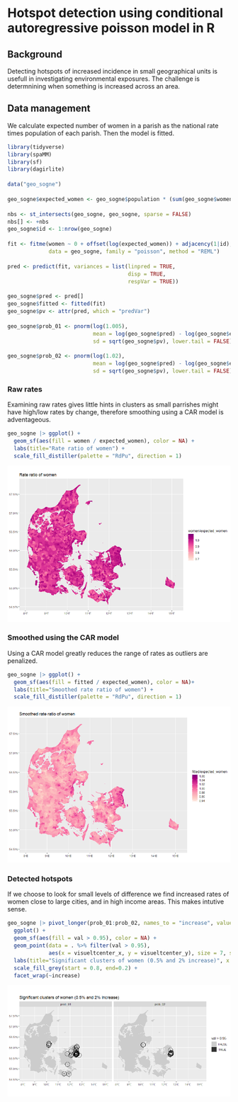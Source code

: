 Hotspot detection using conditional autoregressive poisson model in R
================

## Background

Detecting hotspots of increased incidence in small geographical units is
usefull in investigating environmental exposures. The challenge is
determnining when something is increased across an area.

## Data management

We calculate expected number of women in a parish as the national rate
times population of each parish. Then the model is fitted.

``` r
library(tidyverse)
library(spaMM)
library(sf)
library(dagirlite)

data("geo_sogne")

geo_sogne$expected_women <- geo_sogne$population * (sum(geo_sogne$women) / sum(geo_sogne$men) / 2)

nbs <- st_intersects(geo_sogne, geo_sogne, sparse = FALSE)
nbs[] <- +nbs
geo_sogne$id <- 1:nrow(geo_sogne)

fit <- fitme(women ~ 0 + offset(log(expected_women)) + adjacency(1|id), adjMatrix = nbs, 
             data = geo_sogne, family = "poisson", method = "REML")

pred <- predict(fit, variances = list(linpred = TRUE, 
                                      disp = TRUE, 
                                      respVar = TRUE))

geo_sogne$pred <- pred[]
geo_sogne$fitted <- fitted(fit)
geo_sogne$pv <- attr(pred, which = "predVar")

geo_sogne$prob_01 <- pnorm(log(1.005), 
                           mean = log(geo_sogne$pred) - log(geo_sogne$expected_women), 
                           sd = sqrt(geo_sogne$pv), lower.tail = FALSE)

geo_sogne$prob_02 <- pnorm(log(1.02), 
                           mean = log(geo_sogne$pred) - log(geo_sogne$expected_women), 
                           sd = sqrt(geo_sogne$pv), lower.tail = FALSE)
```

### Raw rates

Examining raw rates gives little hints in clusters as small parrishes
might have high/low rates by change, therefore smoothing using a CAR
model is adventageous.

``` r
geo_sogne |> ggplot() + 
  geom_sf(aes(fill = women / expected_women), color = NA) +
  labs(title="Rate ratio of women") + 
  scale_fill_distiller(palette = "RdPu", direction = 1)
```

![](README_files/figure-gfm/unnamed-chunk-1-1.png)<!-- -->

### Smoothed using the CAR model

Using a CAR model greatly reduces the range of rates as outliers are
penalized.

``` r
geo_sogne |> ggplot() + 
  geom_sf(aes(fill = fitted / expected_women), color = NA)+
  labs(title="Smoothed rate ratio of women") + 
  scale_fill_distiller(palette = "RdPu", direction = 1)
```

![](README_files/figure-gfm/unnamed-chunk-2-1.png)<!-- -->

### Detected hotspots

If we choose to look for small levels of difference we find increased
rates of women close to large cities, and in high income areas. This
makes intutive sense.

``` r
geo_sogne |> pivot_longer(prob_01:prob_02, names_to = "increase", values_to = "val") %>% 
  ggplot() + 
  geom_sf(aes(fill = val > 0.95), color = NA) + 
  geom_point(data = . %>% filter(val > 0.95), 
             aes(x = visueltcenter_x, y = visueltcenter_y), size = 7, shape = 21) +
  labs(title="Significant clusters of women (0.5% and 2% increase)", x = NULL, y = NULL) + 
  scale_fill_grey(start = 0.8, end=0.2) + 
  facet_wrap(~increase)
```

![](README_files/figure-gfm/unnamed-chunk-3-1.png)<!-- -->
